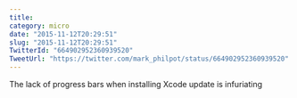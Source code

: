 ```yaml
---
title: 
category: micro
date: "2015-11-12T20:29:51"
slug: "2015-11-12T20:29:51"
TwitterId: "664902952360939520"
TweetUrl: "https://twitter.com/mark_philpot/status/664902952360939520"
---
```


The lack of progress bars when installing Xcode update is infuriating
